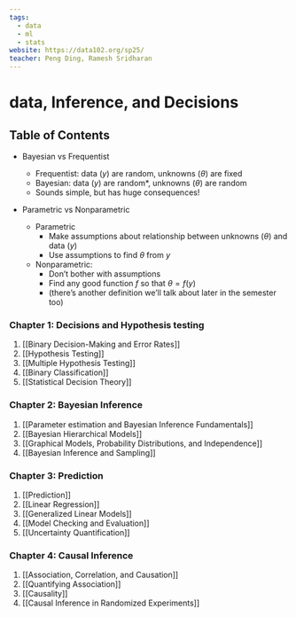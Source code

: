 ```yaml
---
tags:
  - data
  - ml
  - stats
website: https://data102.org/sp25/
teacher: Peng Ding, Ramesh Sridharan
---
```

# data, Inference, and Decisions

## Table of Contents

- Bayesian vs Frequentist
	- Frequentist: data ($y$) are random, unknowns ($θ$) are fixed
	- Bayesian: data ($y$) are random*, unknowns ($θ$) are random
	- Sounds simple, but has huge consequences!
    

- Parametric vs Nonparametric
	- Parametric
		- Make assumptions about relationship between unknowns ($θ$) and data ($y$)
		- Use assumptions to find $θ$ from $y$
	- Nonparametric: 
		- Don’t bother with assumptions
		- Find any good function $f$ so that $θ = f(y)$
		- (there’s another definition we’ll talk about later in the semester too)


### Chapter 1: Decisions and Hypothesis testing

1. [[Binary Decision-Making and Error Rates]]
2. [[Hypothesis Testing]]
3. [[Multiple Hypothesis Testing]]
4. [[Binary Classification]]
5. [[Statistical Decision Theory]]

### Chapter 2: Bayesian Inference

1. [[Parameter estimation and Bayesian Inference Fundamentals]]
2. [[Bayesian Hierarchical Models]]
3. [[Graphical Models, Probability Distributions, and Independence]]
4. [[Bayesian Inference and Sampling]]

### Chapter 3: Prediction

1. [[Prediction]]
2. [[Linear Regression]]
3. [[Generalized Linear Models]]
4. [[Model Checking and Evaluation]]
5. [[Uncertainty Quantification]]

### Chapter 4: Causal Inference

1. [[Association, Correlation, and Causation]]
2. [[Quantifying Association]]
3. [[Causality]]
4. [[Causal Inference in Randomized Experiments]]

